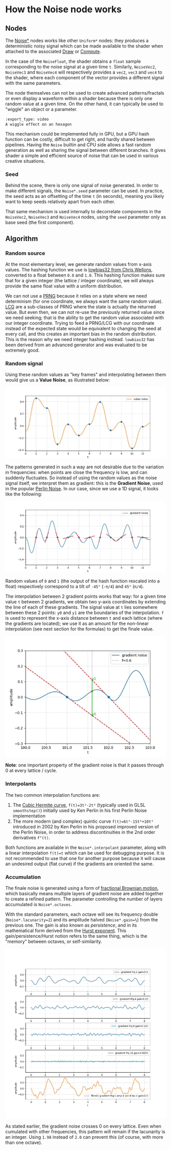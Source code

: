 # How the Noise node works

## Nodes

The [Noise*] nodes works like other `Uniform*` nodes: they produces a
deterministic noisy signal which can be made available to the shader when
attached to the associated [Draw] or [Compute].

[Noise*]: /usr/ref/libnopegl.md#noise
[Draw]: /usr/ref/libnopegl.md#draw
[Compute]: /usr/ref/libnopegl.md#compute

In the case of the `NoiseFloat`, the shader obtains a `float` sample
corresponding to the noise signal at a given time `t`. Similarly, `NoiseVec2`,
`NoiseVec3` and `NoiseVec4` will respectively provides a `vec2`, `vec3` and
`vec4` to the shader, where each component of the vector provides a different
signal with the same parameters.

The node themselves can not be used to create advanced patterns/fractals or
even display a waveform within a shader because there is only one random value
at a given time. On the other hand, it can typically be used to "wiggle" an
object or a parameter.

```{nope} noise.wiggle
:export_type: video
A wiggle effect on an hexagon
```

This mechanism could be implemented fully in GPU, but a GPU hash function can
be costly, difficult to get right, and hardly shared between pipelines. Having
the `Noise` builtin and CPU side allows a fast random generation as well as
sharing the signal between different branches. It gives shader a simple and
efficient source of noise that can be used in various creative situations.

### Seed

Behind the scene, there is only one signal of noise generated. In order to make
different signals, the `Noise*.seed` parameter can be used. In practice, the
seed acts as an offsetting of the time `t` (in seconds), meaning you likely
want to keep seeds relatively apart from each other.

That same mechanism is used internally to decorrelate components in the
`NoiseVec2`, `NoiseVec3` and `NoiseVec4` nodes, using the `seed` parameter only
as base seed (the first component).


## Algorithm

### Random source

At the most elementary level, we generate random values from x-axis values. The
hashing function we use is [lowbias32 from Chris Wellons][lowbias32], converted
to a float between `0.0` and `1.0`. This hashing function makes sure that for
a given integer (the lattice / integer coordinate), we will always provide the
same float value with a uniform distribution.

We can not use a [PRNG][prng] because it relies on a state where we need
determinism (for one coordinate, we always want the same random value).
[LCG][lcg] are a sub-classes of PRNG where the state is actually the returned
value. But even then, we can not re-use the previously returned value since we
need seeking; that is the ability to get the random value associated with our
integer coordinate. Trying to feed a PRNG/LCG with our coordinate instead of
the expected state would be equivalent to changing the seed at every call, and
this creates an important bias in the random distribution. This is the reason
why we need integer hashing instead. `lowbias32` has been derived from an
advanced generator and was evaluated to be extremely good.

### Random signal

Using these random values as "key frames" and interpolating between them would
give us a **Value Noise**, as illustrated below:

![Value Noise](img/noise/value-noise.png)

The patterns generated in such a way are not desirable due to the variation in
frequencies: when points are close the frequency is low, and can suddenly
fluctuates. So instead of using the random values as the noise signal itself,
we interpret them as gradient: this is the **Gradient Noise**, used in the
popular [Perlin Noise][perlin-noise]. In our case, since we use a 1D signal, it
looks like the following:

![Gradient Noise](img/noise/gradient-noise.png)

Random values of `0` and `1` (the output of the hash function rescaled into a
float) respectively correspond to a tilt of `-45°` (`-π/4`) and `45°` (`π/4`).

The interpolation between 2 gradient points works that way: for a given time
value `t` between 2 gradients, we obtain two y-axis coordinates by extending
the line of each of these gradients. The signal value at `t` lies somewhere
between these 2 points: `y0` and `y1` are the boundaries of the interpolation.
`f` is used to represent the x-axis distance between `t` and each lattice
(where the gradients are located); we use it as an amount for the non-linear
interpolation (see next section for the formulas) to get the finale value.

![Gradient Noise interpolation](img/noise/gradient-interp.png)

**Note**: one important property of the gradient noise is that it passes
through 0 at every lattice / cycle.

### Interpolants

The two common interpolation functions are:

1. The [Cubic Hermite curve][hermite], `f(t)=3t²-2t³` (typically used in GLSL
   `smoothstep()`) initially used by Ken Perlin in his first Perlin Noise
   implementation
2. The more modern (and complex) quintic curve `f(t)=6t⁵-15t⁴+10t³` introduced
   in 2002 by Ken Perlin in his proposed improved version of the Perlin Noise,
   in order to address discontinuities in the 2nd order derivatives `f"(t)`.

Both functions are available in the `Noise*.interpolant` parameter, along with
a linear interpolation `f(t)=t` which can be used for debugging purpose. It is
not recommended to use that one for another purpose because it will cause an
undesired output (flat curve) if the gradients are oriented the same.


### Accumulation

The finale noise is generated using a form of [fractional Brownian
motion][fbm], which basically means multiple layers of gradient noise are
added together to create a refined pattern. The parameter controlling the
number of layers accumulated is `Noise*.octaves`.

With the standard parameters, each octave will see its frequency double
(`Noise*.lacunarity=2`) and its amplitude halved (`Noise*.gain=½`) from the
previous one. The gain is also known as *persistence*, and in its mathematical
form derived from the [Hurst exponent][hurst]. This gain/persistence/Hurst
notion refers to the same thing, which is the "memory" between octaves, or
self-similarity.

![Fractional_Brownian_motion](img/noise/fbm.png)

As stated earlier, the gradient noise crosses 0 on every lattice. Even when
cumulated with other frequencies, this pattern will remain if the lacunarity is
an integer. Using `1.98` instead of `2.0` can prevent this (of course, with
more than one octave).

[lowbias32]: https://nullprogram.com/blog/2018/07/31/
[prng]: https://en.wikipedia.org/wiki/Pseudorandom_number_generator
[lcg]: https://en.wikipedia.org/wiki/Linear_congruential_generator
[perlin-noise]: https://en.wikipedia.org/wiki/Perlin_noise
[hermite]: https://en.wikipedia.org/wiki/Hermite_curve
[fbm]: https://en.wikipedia.org/wiki/Fractional_Brownian_motion
[hurst]: https://en.wikipedia.org/wiki/Hurst_exponent
